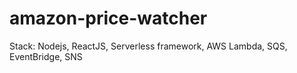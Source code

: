 # amazon-price-watcher

Stack: Nodejs, ReactJS, Serverless framework, AWS Lambda, SQS, EventBridge, SNS
